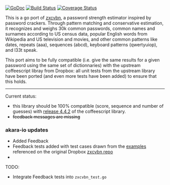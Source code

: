 
[![GoDoc](https://godoc.org/github.com/akara-io/zxcvbn?status.svg)](https://godoc.org/github.com/akara-io/zxcvbn)
[![Build
Status](https://travis-ci.org/trustelem/zxcvbn.svg?branch=master)](https://travis-ci.org/trustelem/zxcvbn)
[![Coverage Status](https://coveralls.io/repos/github/trustelem/zxcvbn/badge.svg?branch=master)](https://coveralls.io/github/trustelem/zxcvbn?branch=master)

This is a go port of [zxcvbn](https://github.com/dropbox/zxcvbn), a password strength estimator inspired by password crackers. Through pattern matching and conservative estimation, it recognizes and weighs 30k common passwords, common names and surnames according to US census data, popular English words from Wikipedia and US television and movies, and other common patterns like dates, repeats (aaa), sequences (abcd), keyboard patterns (qwertyuiop), and l33t speak.

This port aims to be fully compatible (i.e. give the same results for a given password using the same set of dictionnaries) with the upstream coffeescript libray from Dropbox: all unit tests from the upstream library have been ported (and even more tests have been added) to ensure that this holds.

------------------------------------------------------------------------

Current status:
- this library should be 100% compatible (score, sequence and number of guesses) with [release 4.4.2](https://github.com/dropbox/zxcvbn/releases/tag/v4.4.2) of the coffeescript library.
- ~~feedback messages are missing~~

### akara-io updates
- Added Feedback
- Feedback tests added with test cases drawn from the [examples](https://lowe.github.io/tryzxcvbn/) referenced on the original Dropbox [zxcvbn repo](https://github.com/dropbox/zxcvbn)
- 
TODO:
- Integrate Feedback tests into `zxcvbn_test.go`